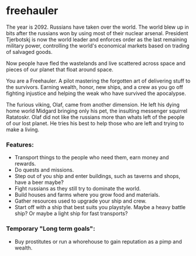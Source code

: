 freehauler
==========
The year is 2092. Russians have taken over the world.
The world blew up in bits after the russians won by using most of their nuclear arsenal. President Tjerbotskj is now the world leader
and enforces order as the last remaining military power, controlling the world's economical markets based on trading of salvaged goods.

Now people have fled the wastelands and live scattered across space and pieces of our planet that float around space.

You are a Freehauler. A pilot mastering the forgotten art of delivering stuff to the survivors.
Earning wealth, honor, new ships, and a crew as you go off fighting injustice and helping the weak who have survived the apocalypse.



The furious viking, Olaf, came from another dimension. He left his dying home world Midgard bringing only his pet, 
the insulting messenger squirrel Ratatoskr. Olaf did not like the russians more than whats left of the people of our lost planet. 
He tries his best to help those who are left and trying to make a living.


### Features:

* Transport things to the people who need them, earn money and rewards.
* Do quests and missions.
* Step out of you ship and enter buildings, such as taverns and shops, have a beer maybe?
* Fight russians as they still try to dominate the world.
* Build houses and farms where you grow food and materials.
* Gather resources used to upgrade your ship and crew.
* Start off with a ship that best suits you playstyle. Maybe a heavy battle ship? Or maybe a light ship for fast transports?


### Temporary "Long term goals":

* Buy prostitutes or run a whorehouse to gain reputation as a pimp and wealth.
